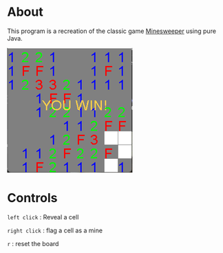 # About

This program is a recreation of the classic game [Minesweeper](https://en.wikipedia.org/wiki/Minesweeper_(video_game)) using pure Java.

![Image of the program in a win state](.images/minesweeper-win.png)

# Controls

`left click` : Reveal a cell

`right click` : flag a cell as a mine

`r` : reset the board